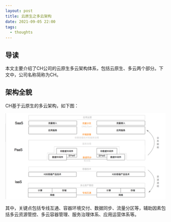 ```yaml
---
layout: post
title: 云原生之多云架构
date: 2021-09-05 22:00
tags:
  - thoughts
---
```


## 导读
本文主要介绍了CH公司的云原生多云架构体系，包括云原生、多云两个部分。下文中，公司名称简称为CH。

## 架构全貌
CH基于云原生的多云架构，如下图：

![multicloud-architecture](https://raw.githubusercontent.com/niean/niean.github.io/master/images/20210905/multicloud-architecture.png)

其中，关键点包括专线互通、容器环境交付、数据同步、流量分区等，辅助因素包括多云资源管控、多云容器管理、服务治理体系、应用运营体系等。


